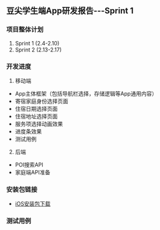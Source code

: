 ## 豆尖学生端App研发报告---Sprint 1
### 项目整体计划
1. Sprint 1 (2.4-2.10)
2. Sprint 2 (2.13-2.17)

### 开发进度
1. 移动端
  - App主体框架（包括导航栏选择，存储逻辑等App通用内容）
  - 寄宿家庭身份选择页面
  - 住宿日期选择页面
  - 住宿地址选择页面
  - 服务项选择动画效果
  - 进度条效果
  - 测试用例

2. 后端
  - POI搜索API
  - 家庭端API准备

### 安装包链接
- [iOS安装包下载](https://www.teambition.com/project/587449ce8ff84e0451f4c551/works/587c56969a46b2ef71e242ed/work/589d7f7702891cf650fc679e)

### 测试用例
